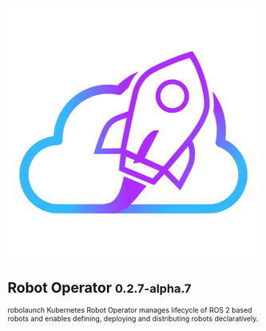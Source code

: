 

<!-- background image -->

![](https://raw.githubusercontent.com/robolaunch/trademark/main/logos/svg/rocket.svg)

# Robot Operator <small>0.2.7-alpha.7</small>

robolaunch Kubernetes Robot Operator manages lifecycle of ROS 2 based robots and enables defining, deploying and distributing robots declaratively.